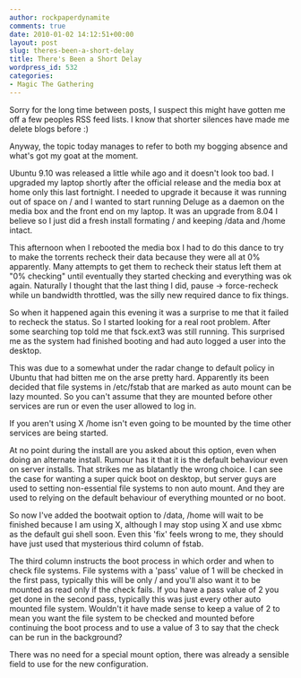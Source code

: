 ```yaml
---
author: rockpaperdynamite
comments: true
date: 2010-01-02 14:12:51+00:00
layout: post
slug: theres-been-a-short-delay
title: There's Been a Short Delay
wordpress_id: 532
categories:
- Magic The Gathering
---
```


Sorry for the long time between posts, I suspect this might have gotten me off a few peoples RSS feed lists. I know that shorter silences have made me delete blogs before :)

Anyway, the topic today manages to refer to both my bogging absence and what's got my goat at the moment.

Ubuntu 9.10 was released a little while ago and it doesn't look too bad. I upgraded my laptop shortly after the official release and the media box at home only this last fortnight. I needed to upgrade it because it was running out of space on / and I wanted to start running Deluge as a daemon on the media box and the front end on my laptop. It was an upgrade from 8.04 I believe so I just did a fresh install formating / and keeping /data and /home intact.

This afternoon when I rebooted the media box I had to do this dance to try to make the torrents recheck their data because they were all at 0% apparently. Many attempts to get them to recheck their status left them at "0% checking" until eventually they started checking and everything was ok again. Naturally I thought that the last thing I did, pause -> force-recheck while un bandwidth throttled, was the silly new required dance to fix things.<!-- more -->

So when it happened again this evening it was a surprise to me that it failed to recheck the status. So I started looking for a real root problem. After some searching top told me that fsck.ext3 was still running. This surprised me as the system had finished booting and had auto logged a user into the desktop.

This was due to a somewhat under the radar change to default policy in Ubuntu that had bitten me on the arse pretty hard. Apparently its been decided that file systems in /etc/fstab that are marked as auto mount can be lazy mounted. So you can't assume that they are mounted before other services are run or even the user allowed to log in.

If you aren't using X /home isn't even going to be mounted by the time other services are being started.

At no point during the install are you asked about this option, even when doing an alternate install. Rumour has it that it is the default behaviour even on server installs. That strikes me as blatantly the wrong choice. I can see the case for wanting a super quick boot on desktop, but server guys are used to setting non-essential file systems to non auto mount. And they are used to relying on the default behaviour of everything mounted or no boot.

So now I've added the bootwait option to /data, /home will wait to be finished because I am using X, although I may stop using X and use xbmc as the default gui shell soon. Even this 'fix' feels wrong to me, they should have just used that mysterious third column of fstab.

The third column instructs the boot process in which order and when to check file systems. File systems with a 'pass' value of 1 will be checked in the first pass, typically this will be only / and you'll also want it to be mounted as read only if the check fails. If you have a pass value of 2 you get done in the second pass, typically this was just every other auto mounted file system. Wouldn't it have made sense to keep a value of 2 to mean you want the file system to be checked and mounted before continuing the boot process and to use a value of 3 to say that the check can be run in the background?

There was no need for a special mount option, there was already a sensible field to use for the new configuration.
